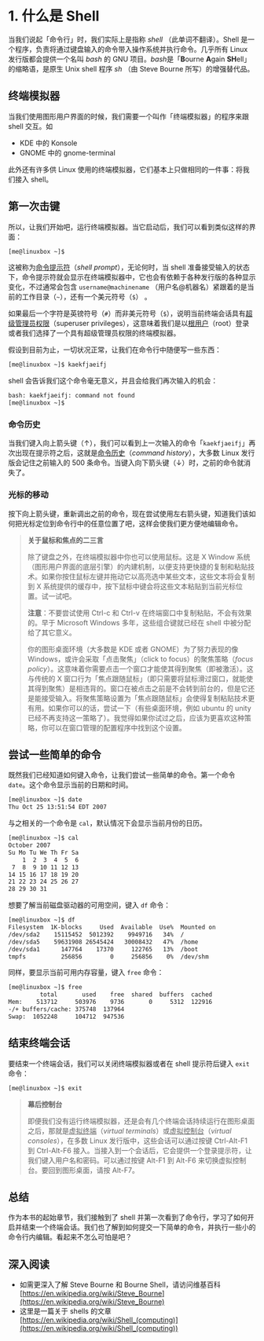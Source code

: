 # 1. 什么是 Shell

当我们说起「命令行」时，我们实际上是指称 *shell* （此单词不翻译）。Shell 是一个程序，负责将通过键盘输入的命令带入操作系统并执行命令。几乎所有 Linux 发行版都会提供一个名叫 *bash* 的 GNU 项目。*bash*是「**B**ourne **A**gain **SH**ell」的缩略语，是原生 Unix shell 程序 *sh* （由 Steve Bourne 所写）的增强替代品。

## 终端模拟器

当我们使用图形用户界面的时候，我们需要一个叫作「终端模拟器」的程序来跟 shell 交互。如

- KDE 中的 Konsole
- GNOME 中的 gnome-terminal

此外还有许多供 Linux 使用的终端模拟器，它们基本上只做相同的一件事：将我们接入 shell。

## 第一次击键

所以，让我们开始吧，运行终端模拟器。当它启动后，我们可以看到类似这样的界面：

```bash
[me@linuxbox ~]$
```
这被称为<u>命令提示符</u>（*shell prompt*），无论何时，当 shell 准备接受输入的状态下，命令提示符就会显示在终端模拟器中，它也会有依赖于各种发行版的各种显示变化，不过通常会包含 `username@machinename` （用户名@机器名）紧跟着的是当前的工作目录（`~`），还有一个美元符号（`$`） 。

如果最后一个字符是英镑符号（`#`）而非美元符号（`$`），说明当前终端会话具有<u>超级管理员权限</u>（superuser privileges），这意味着我们是以<u>根用户</u>（root）登录或者我们选择了一个具有超级管理员权限的终端模拟器。

假设到目前为止，一切状况正常，让我们在命令行中随便写一些东西：

```bash
[me@linuxbox ~]$ kaekfjaeifj
```

shell 会告诉我们这个命令毫无意义，并且会给我们再次输入的机会：

```bash
bash: kaekfjaeifj: command not found
[me@linuxbox ~]$
```

### 命令历史

当我们键入向上箭头键（↑），我们可以看到上一次输入的命令「`kaekfjaeifj`」再次出现在提示符之后，这就是<u>命令历史</u>（*command history*），大多数 Linux 发行版会记住之前输入的 500 条命令。当键入向下箭头键（↓）时，之前的命令就消失了。

### 光标的移动

按下向上箭头键，重新调出之前的命令，现在尝试使用左右箭头键，知道我们该如何把光标定位到命令行中的任意位置了吧，这样会使我们更方便地编辑命令。

> **关于鼠标和焦点的二三言**
>
> 除了键盘之外，在终端模拟器中你也可以使用鼠标。这是 X Window 系统（图形用户界面的底层引擎）的内建机制，以便支持更快捷的复制和粘贴技术。如果你按住鼠标左键并拖动它以高亮选中某些文本，这些文本将会复制到 X 系统提供的缓存中，按下鼠标中键会将这些文本粘贴到当前光标位置。试一试吧。
>
> **注意**：不要尝试使用 Ctrl-c 和 Ctrl-v 在终端窗口中复制粘贴，不会有效果的。早于 Microsoft Windows 多年，这些组合键就已经在 shell 中被分配给了其它意义。
>
> 你的图形桌面环境（大多数是 KDE 或者 GNOME）为了努力表现的像 Windows，或许会采取「点击聚焦」（click to focus）的聚焦策略（*focus policy*）。这意味着你需要点击一个窗口才能使其得到聚焦（即被激活）。这与传统的 X 窗口行为「焦点跟随鼠标」（即只需要将鼠标滑过窗口，就能使其得到聚焦）是相违背的。窗口在被点击之前是不会转到前台的，但是它还是能接受输入。将聚焦策略设置为「焦点跟随鼠标」会使得复制粘贴技术更有用。如果你可以的话，尝试一下（有些桌面环境，例如 ubuntu 的 unity 已经不再支持这一策略了）。我觉得如果你试过之后，应该为更喜欢这种策略，你可以在窗口管理的配置程序中找到这个设置。

## 尝试一些简单的命令

既然我们已经知道如何键入命令，让我们尝试一些简单的命令。第一个命令 `date`。这个命令显示当前的日期和时间。

```bash
[me@linuxbox ~]$ date
Thu Oct 25 13:51:54 EDT 2007
```

与之相关的一个命令是 `cal`，默认情况下会显示当前月份的日历。

```bash
[me@linuxbox ~]$ cal
October 2007
Su Mo Tu We Th Fr Sa
    1  2  3  4  5  6
 7  8  9 10 11 12 13
14 15 16 17 18 19 20
21 22 23 24 25 26 27
28 29 30 31
```

想要了解当前磁盘驱动器的可用空间，键入 `df` 命令：

```bash
[me@linuxbox ~]$ df
Filesystem  1K-blocks     Used  Available  Use%  Mounted on
/dev/sda2    15115452  5012392    9949716   34%  /
/dev/sda5    59631908 26545424   30008432   47%  /home
/dev/sda1      147764    17370     122765   13%  /boot
tmpfs          256856        0     256856    0%  /dev/shm
```

同样，要显示当前可用内存容量，键入 `free` 命令：

```bash
[me@linuxbox ~]$ free
         total       used    free  shared  buffers  cached
Mem:    513712     503976    9736       0     5312  122916
-/+ buffers/cache: 375748  137964
Swap:  1052248     104712  947536
```

## 结束终端会话

要结束一个终端会话，我们可以关闭终端模拟器或者在 shell 提示符后键入 `exit` 命令：

```bash
[me@linuxbox ~]$ exit
```

> **幕后控制台**
>
> 即便我们没有运行终端模拟器，还是会有几个终端会话持续运行在图形桌面之后，那就是<u>虚拟终端</u>（*virtual terminals*）或<u>虚拟控制台</u>（*virtual consoles*），在多数 Linux 发行版中，这些会话可以通过按键 Ctrl-Alt-F1 到 Ctrl-Alt-F6 接入。当接入到一个会话后，它会提供一个登录提示符，让我们键入用户名和密码。可以通过按键 Alt-F1 到 Alt-F6 来切换虚拟控制台。要回到图形桌面，请按 Alt-F7。

## 总结

作为本书的起始章节，我们接触到了 shell 并第一次看到了命令行，学习了如何开启并结束一个终端会话。我们也了解到如何提交一下简单的命令，并执行一些小的命令行内编辑。看起来不怎么可怕是吧？

## 深入阅读

- 如需更深入了解 Steve Bourne 和 Bourne Shell，请访问维基百科 [https://en.wikipedia.org/wiki/Steve_Bourne](https://en.wikipedia.org/wiki/Steve_Bourne)
- 这里是一篇关于 shells 的文章 [https://en.wikipedia.org/wiki/Shell_(computing)](https://en.wikipedia.org/wiki/Shell_(computing))